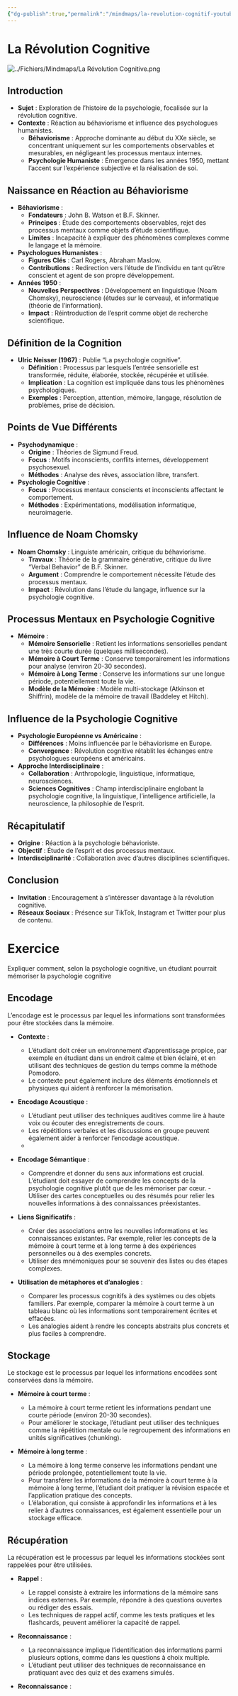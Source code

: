 ```yaml
---
{"dg-publish":true,"permalink":"/mindmaps/la-revolution-cognitif-youtube/","tags":["cours","mindmaps"],"noteIcon":"2"}
---
```



# La Révolution Cognitive

![../Fichiers/Mindmaps/La Révolution Cognitive.png](/img/user/Fichiers/Mindmaps/La%20R%C3%A9volution%20Cognitive.png)
## Introduction

- **Sujet** : Exploration de l’histoire de la psychologie, focalisée sur la révolution cognitive.
- **Contexte** : Réaction au béhaviorisme et influence des psychologues humanistes.
    - **Béhaviorisme** : Approche dominante au début du XXe siècle, se concentrant uniquement sur les comportements observables et mesurables, en négligeant les processus mentaux internes.
    - **Psychologie Humaniste** : Émergence dans les années 1950, mettant l’accent sur l’expérience subjective et la réalisation de soi.

## Naissance en Réaction au Béhaviorisme

- **Béhaviorisme** :
    - **Fondateurs** : John B. Watson et B.F. Skinner.
    - **Principes** : Étude des comportements observables, rejet des processus mentaux comme objets d’étude scientifique.
    - **Limites** : Incapacité à expliquer des phénomènes complexes comme le langage et la mémoire.
- **Psychologues Humanistes** :
    - **Figures Clés** : Carl Rogers, Abraham Maslow.
    - **Contributions** : Redirection vers l’étude de l’individu en tant qu’être conscient et agent de son propre développement.
- **Années 1950** :
    - **Nouvelles Perspectives** : Développement en linguistique (Noam Chomsky), neuroscience (études sur le cerveau), et informatique (théorie de l’information).
    - **Impact** : Réintroduction de l’esprit comme objet de recherche scientifique.

## Définition de la Cognition

- **Ulric Neisser (1967)** : Publie “La psychologie cognitive”.
    - **Définition** : Processus par lesquels l’entrée sensorielle est transformée, réduite, élaborée, stockée, récupérée et utilisée.
    - **Implication** : La cognition est impliquée dans tous les phénomènes psychologiques.
    - **Exemples** : Perception, attention, mémoire, langage, résolution de problèmes, prise de décision.

## Points de Vue Différents

- **Psychodynamique** :
    - **Origine** : Théories de Sigmund Freud.
    - **Focus** : Motifs inconscients, conflits internes, développement psychosexuel.
    - **Méthodes** : Analyse des rêves, association libre, transfert.
- **Psychologie Cognitive** :
    - **Focus** : Processus mentaux conscients et inconscients affectant le comportement.
    - **Méthodes** : Expérimentations, modélisation informatique, neuroimagerie.

## Influence de Noam Chomsky

- **Noam Chomsky** : Linguiste américain, critique du béhaviorisme.
    - **Travaux** : Théorie de la grammaire générative, critique du livre “Verbal Behavior” de B.F. Skinner.
    - **Argument** : Comprendre le comportement nécessite l’étude des processus mentaux.
    - **Impact** : Révolution dans l’étude du langage, influence sur la psychologie cognitive.

## Processus Mentaux en Psychologie Cognitive

- **Mémoire** :
    - **Mémoire Sensorielle** : Retient les informations sensorielles pendant une très courte durée (quelques millisecondes).
    - **Mémoire à Court Terme** : Conserve temporairement les informations pour analyse (environ 20-30 secondes).
    - **Mémoire à Long Terme** : Conserve les informations sur une longue période, potentiellement toute la vie.
    - **Modèle de la Mémoire** : Modèle multi-stockage (Atkinson et Shiffrin), modèle de la mémoire de travail (Baddeley et Hitch).

## Influence de la Psychologie Cognitive

- **Psychologie Européenne vs Américaine** :
    - **Différences** : Moins influencée par le béhaviorisme en Europe.
    - **Convergence** : Révolution cognitive rétablit les échanges entre psychologues européens et américains.
- **Approche Interdisciplinaire** :
    - **Collaboration** : Anthropologie, linguistique, informatique, neurosciences.
    - **Sciences Cognitives** : Champ interdisciplinaire englobant la psychologie cognitive, la linguistique, l’intelligence artificielle, la neuroscience, la philosophie de l’esprit.

## Récapitulatif

- **Origine** : Réaction à la psychologie béhavioriste.
- **Objectif** : Étude de l’esprit et des processus mentaux.
- **Interdisciplinarité** : Collaboration avec d’autres disciplines scientifiques.

## Conclusion

- **Invitation** : Encouragement à s’intéresser davantage à la révolution cognitive.
- **Réseaux Sociaux** : Présence sur TikTok, Instagram et Twitter pour plus de contenu.

# Exercice
Expliquer comment, selon la psychologie cognitive, un étudiant pourrait mémoriser la psychologie cognitive
## Encodage
L’encodage est le processus par lequel les informations sont transformées pour être stockées dans la mémoire.

- **Contexte** :
    - L’étudiant doit créer un environnement d’apprentissage propice, par exemple en étudiant dans un endroit calme et bien éclairé, et en utilisant des techniques de gestion du temps comme la méthode Pomodoro.
    - Le contexte peut également inclure des éléments émotionnels et physiques qui aident à renforcer la mémorisation.
- **Encodage Acoustique** :
    
    - L’étudiant peut utiliser des techniques auditives comme lire à haute voix ou écouter des enregistrements de cours.
    - Les répétitions verbales et les discussions en groupe peuvent également aider à renforcer l’encodage acoustique.
    - 
- **Encodage Sémantique** :
    - Comprendre et donner du sens aux informations est crucial. L’étudiant doit essayer de comprendre les concepts de la psychologie cognitive plutôt que de les mémoriser par cœur.
		    - Utiliser des cartes conceptuelles ou des résumés pour relier les nouvelles informations à des connaissances préexistantes.
- **Liens Significatifs** :
    
    - Créer des associations entre les nouvelles informations et les connaissances existantes. Par exemple, relier les concepts de la mémoire à court terme et à long terme à des expériences personnelles ou à des exemples concrets.
    - Utiliser des mnémoniques pour se souvenir des listes ou des étapes complexes.
- **Utilisation de métaphores et d’analogies** :
    
    - Comparer les processus cognitifs à des systèmes ou des objets familiers. Par exemple, comparer la mémoire à court terme à un tableau blanc où les informations sont temporairement écrites et effacées.
    - Les analogies aident à rendre les concepts abstraits plus concrets et plus faciles à comprendre.

## Stockage

Le stockage est le processus par lequel les informations encodées sont conservées dans la mémoire.

- **Mémoire à court terme** :
    
    - La mémoire à court terme retient les informations pendant une courte période (environ 20-30 secondes).
    - Pour améliorer le stockage, l’étudiant peut utiliser des techniques comme la répétition mentale ou le regroupement des informations en unités significatives (chunking).
- **Mémoire à long terme** :
    
    - La mémoire à long terme conserve les informations pendant une période prolongée, potentiellement toute la vie.
    - Pour transférer les informations de la mémoire à court terme à la mémoire à long terme, l’étudiant doit pratiquer la révision espacée et l’application pratique des concepts.
    - L’élaboration, qui consiste à approfondir les informations et à les relier à d’autres connaissances, est également essentielle pour un stockage efficace.

## Récupération

La récupération est le processus par lequel les informations stockées sont rappelées pour être utilisées.

- **Rappel** :
    
    - Le rappel consiste à extraire les informations de la mémoire sans indices externes. Par exemple, répondre à des questions ouvertes ou rédiger des essais.
    - Les techniques de rappel actif, comme les tests pratiques et les flashcards, peuvent améliorer la capacité de rappel.
- **Reconnaissance** :
    
    - La reconnaissance implique l’identification des informations parmi plusieurs options, comme dans les questions à choix multiple.
    - L’étudiant peut utiliser des techniques de reconnaissance en pratiquant avec des quiz et des examens simulés.
- **Reconnaissance** :